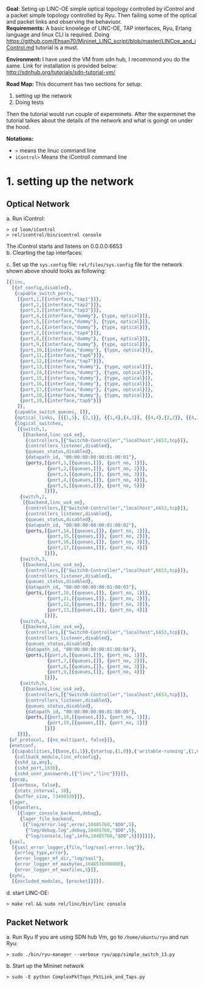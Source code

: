 <b>Goal</b>: Seting up LINC-OE simple optical topology controlled by iControl and a packet simple topology controlled by Ryu. Then failing some of the optical and packet links and observing the behaviuor.   
<b>Requirements:</b>
A basic knowlege of LINC-OE, TAP interfaces, Ryu, Erlang language and linux CLI is required. 
Doing https://github.com/Ehsan70/Mininet_LINC_script/blob/master/LINCoe_and_iControl.md tutorial is a must. 

<b>Environment: </b> I have used the VM from sdn hub, I recommond you do the same. Link for installation is provided below: http://sdnhub.org/tutorials/sdn-tutorial-vm/

<b>Road Map: </b>This document has two sections for setup: 

 1. setting up the network   
 2. Doing tests </br>

Then the tutorial would run couple of experminets. After the experminet the tutorial talkes about the details of the network and what is goingt on under the hood.   

<b>Notations: </b>
 - `>` means the linuc command line <br>
 - `iControl>` Means the iControll command line


# 1. setting up the network #
## Optical Network
 a. Run iControl: 
 ```shell
 > cd loom/iControl
 > rel/icontrol/bin/icontrol console
 ```
 The iControl starts and listens on 0.0.0.0:6653 </br>
 b. Clearting the tap interfaces: 

 c. Set up the `sys.config` file: 
 `rel/files/sys.config` file for the network shown above should looks as following:
```erlang
[{linc,
  [{of_config,disabled},
   {capable_switch_ports,
    [{port,1,[{interface,"tap1"}]},
     {port,2,[{interface,"tap2"}]},
     {port,3,[{interface,"tap3"}]},
     {port,4,[{interface,"dummy"}, {type, optical}]},
     {port,5,[{interface,"dummy"}, {type, optical}]},
	 {port,6,[{interface,"dummy"}, {type, optical}]},
     {port,7,[{interface,"tap4"}]},
     {port,8,[{interface,"dummy"}, {type, optical}]},
     {port,9,[{interface,"dummy"}, {type, optical}]},
     {port,10,[{interface,"dummy"}, {type, optical}]},
     {port,11,[{interface,"tap6"}]},
     {port,12,[{interface,"tap7"}]},
     {port,13,[{interface,"dummy"}, {type, optical}]},
     {port,14,[{interface,"dummy"}, {type, optical}]},
     {port,15,[{interface,"dummy"}, {type, optical}]},
     {port,16,[{interface,"dummy"}, {type, optical}]},
     {port,17,[{interface,"dummy"}, {type, optical}]},
     {port,18,[{interface,"dummy"}, {type, optical}]},
     {port,19,[{interface,"tap5"}]}
    ]},
   {capable_switch_queues, []},
   {optical_links, [{{1,5}, {2,1}}, {{1,4},{4,1}}, {{4,4},{2,2}}, {{4,3},{3,1}}, {{2,3},{3,4}}, {{2,4},{5,1}} ]},
   {logical_switches,
    [{switch,1,
      [{backend,linc_us4_oe},
       {controllers,[{"Switch0-Controller","localhost",6653,tcp}]},
       {controllers_listener,disabled},
       {queues_status,disabled},
       {datapath_id, "00:00:00:00:00:01:00:01"},
       {ports,[{port,1,[{queues,[]}, {port_no, 1}]},
       		   {port,2,[{queues,[]}, {port_no, 2}]},
       		   {port,3,[{queues,[]}, {port_no, 3}]},
               {port,4,[{queues,[]}, {port_no, 4}]},
               {port,5,[{queues,[]}, {port_no, 5}]}
              ]}]},
     {switch,2,
      [{backend,linc_us4_oe},
       {controllers,[{"Switch0-Controller","localhost",6653,tcp}]},
       {controllers_listener,disabled},
       {queues_status,disabled},
       {datapath_id, "00:00:00:00:00:01:00:02"},
       {ports,[{port,14,[{queues,[]}, {port_no, 1}]},
       		   {port,15,[{queues,[]}, {port_no, 2}]},
       		   {port,16,[{queues,[]}, {port_no, 3}]},
               {port,17,[{queues,[]}, {port_no, 4}]}
              ]}]},
     {switch,3,
      [{backend,linc_us4_oe},
       {controllers,[{"Switch0-Controller","localhost",6653,tcp}]},
       {controllers_listener,disabled},
       {queues_status,disabled},
       {datapath_id, "00:00:00:00:00:01:00:03"},
       {ports,[{port,10,[{queues,[]}, {port_no, 1}]},
               {port,11,[{queues,[]}, {port_no, 2}]},
               {port,12,[{queues,[]}, {port_no, 3}]},
               {port,13,[{queues,[]}, {port_no, 4}]}
              ]}]},
     {switch,4,
      [{backend,linc_us4_oe},
       {controllers,[{"Switch0-Controller","localhost",6653,tcp}]},
       {controllers_listener,disabled},
       {queues_status,disabled},
       {datapath_id, "00:00:00:00:00:01:00:04"},
       {ports,[{port,6,[{queues,[]}, {port_no, 1}]},
 			   {port,7,[{queues,[]}, {port_no, 2}]},
               {port,8,[{queues,[]}, {port_no, 3}]},
               {port,9,[{queues,[]}, {port_no, 4}]}
              ]}]},
     {switch,5,
      [{backend,linc_us4_oe},
       {controllers,[{"Switch0-Controller","localhost",6653,tcp}]},
       {controllers_listener,disabled},
       {queues_status,disabled},
       {datapath_id, "00:00:00:00:00:01:00:05"},
       {ports,[{port,18,[{queues,[]}, {port_no, 1}]},
               {port,19,[{queues,[]}, {port_no, 2}]}
              ]}]}
    ]}]},
 {of_protocol, [{no_multipart, false}]},
 {enetconf,
  [{capabilities,[{base,{1,1}},{startup,{1,0}},{'writable-running',{1,0}}]},
   {callback_module,linc_ofconfig},
   {sshd_ip,any},
   {sshd_port,1830},
   {sshd_user_passwords,[{"linc","linc"}]}]},
 {epcap,
  [{verbose, false},
   {stats_interval, 10},
   {buffer_size, 73400320}]},
 {lager,
  [{handlers,
    [{lager_console_backend,debug},
     {lager_file_backend,
      [{"log/error.log",error,10485760,"$D0",5},
       {"log/debug.log",debug,10485760,"$D0",5},
       {"log/console.log",info,10485760,"$D0",5}]}]}]},
 {sasl,
  [{sasl_error_logger,{file,"log/sasl-error.log"}},
   {errlog_type,error},
   {error_logger_mf_dir,"log/sasl"},
   {error_logger_mf_maxbytes,1048576000000},
   {error_logger_mf_maxfiles,5}]},
 {sync,
  [{excluded_modules, [procket]}]}].
```
d. start LINC-OE: 
 ```shell
 > make rel && sudo rel/linc/bin/linc console
 ```
## Packet Network
 a. Run Ryu 
 If you are using SDN hub Vm, go to `/home/ubuntu/ryu` and run Ryu: 
 ```shell
 > sudo ./bin/ryu-manager --verbose ryu/app/simple_switch_13.py
 ```
 b. Start up the Mininet network 
 ```shell
 > sudo -E python ComplexPktTopo_PktLink_and_Taps.py 
 ```
